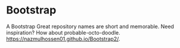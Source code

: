 # Bootstrap
A Bootstrap Great repository names are short and memorable. Need inspiration? How about probable-octo-doodle.
https://nazmulhossen01.github.io/Bootstrap2/.
